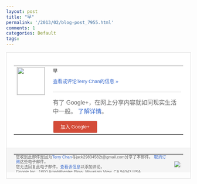 ```yaml
---
layout: post
title: "早"
permalink: '/2013/02/blog-post_7955.html'
comments: 1
categories: Default
tags: 
---
```

<!-- X-Notifications: 1:53ce497db0000000 -->

<div style="border:solid 1px #dfdfdf;color:#686868;font:13px Arial"><div style="background-color:#fff;padding:20px;"><table cellpadding="0" cellspacing="0"><tr><td style="padding-right:15px;vertical-align:top"><a href="https://plus.google.com/_/notifications/emlink?emr=14900066512970582018&amp;emid=CPC6g-yevLUCFcJKcgodzBIAAA&amp;path=%2F108643996575278738906&amp;dt=1361066235850&amp;uob=8"><img height="75" src="https://lh3.googleusercontent.com/-KKRGTyJ5Bl0/AAAAAAAAAAI/AAAAAAAAtnY/R4QEWIp3Ur0/s75-c-k-a/photo.jpg" style="border:solid 1px #cccccc;" width="75"/></a></td><td style="width:578px;color:#333;font:13px Arial;vertical-align:top"><div style="padding-bottom:10px">早</div><a href="https://plus.google.com/_/notifications/emlink?emr=14900066512970582018&amp;emid=CPC6g-yevLUCFcJKcgodzBIAAA&amp;path=%2F108643996575278738906%2Fposts%2FinMyn1G6EEa%3Fgpinv%3DAMIXal8VOnSgRovPvFZDS0dNOC0MToXaaztba4hei7No4NvF42UZNo4dMMuZVUORrPnVXWYe1_52f0BZoYzJXH2D2Vk96UAteQRNAO8jHalP1bgSJRXeaug&amp;dt=1361066235850&amp;uob=8" style="color:#3366CC;text-decoration:none">查看或评论Terry Chan的信息 »</a><div style="margin-top:20px;border-top:solid 1px #dfdfdf"><div style="padding:15px 0;color:#686868;font:16px Arial">有了 Google+，在网上分享内容就如同现实生活中一般。 <a href="http://www.google.com/+/learnmore/" style="color:#3366CC;text-decoration:none">了解详情</a>。</div><a href="https://plus.google.com/_/notifications/emlink?emr=14900066512970582018&amp;emid=CPC6g-yevLUCFcJKcgodzBIAAA&amp;path=%2F%3Fgpinv%3DAMIXal8VOnSgRovPvFZDS0dNOC0MToXaaztba4hei7No4NvF42UZNo4dMMuZVUORrPnVXWYe1_52f0BZoYzJXH2D2Vk96UAteQRNAO8jHalP1bgSJRXeaug&amp;dt=1361066235850&amp;uob=8" style="padding:1px 20px;min-width:54px;display:inline-block; background-color:#d44b38;text-align:center; font:13px Arial; border-radius:3px;color:#fff;border:solid 1px #dfdfdf; white-space:nowrap;text-decoration:none;height:30px;line-height:30px">加入 Google+</a></div></td></tr></table></div><div style="border-top:solid 1px #dfdfdf;padding:0 20px; background-color:#f5f5f5"><table cellpadding="0" cellspacing="0" style="height:50px"><tbody><tr><td style="vertical-align:middle;width:100%; color:#636363;font:11px Arial; line-height:120%">您收到此邮件是因为<a href="https://plus.google.com/_/notifications/emlink?emr=14900066512970582018&amp;emid=CPC6g-yevLUCFcJKcgodzBIAAA&amp;path=%2F108643996575278738906%3Fgpinv%3DAMIXal8VOnSgRovPvFZDS0dNOC0MToXaaztba4hei7No4NvF42UZNo4dMMuZVUORrPnVXWYe1_52f0BZoYzJXH2D2Vk96UAteQRNAO8jHalP1bgSJRXeaug&amp;dt=1361066235850&amp;uob=8" style="color:#3366CC;text-decoration:none">Terry Chan</a>与jack29834582t@gmail.com分享了本邮件。 <a href="https://plus.google.com/_/notifications/emlink?emr=14900066512970582018&amp;emid=CPC6g-yevLUCFcJKcgodzBIAAA&amp;path=%2F_%2Fnonplus%2Femailsettings%3Fgpinv%3DAMIXal8VOnSgRovPvFZDS0dNOC0MToXaaztba4hei7No4NvF42UZNo4dMMuZVUORrPnVXWYe1_52f0BZoYzJXH2D2Vk96UAteQRNAO8jHalP1bgSJRXeaug%26est%3DADH5u8Xhf6B7kLSREg7lDoHnjshH1eskKjFsu7k6Mbxu56GkXKEVqtZv0y_GQk2N3xpogQ_xg8aBtOYy_AlW_vF1xSv1gqej7nheV1sbFPqeXGV9Xx94DX-SQVu94rcDDBbIgYOHGU8MSylqFz3dpj9iWF052QQJ9g&amp;dt=1361066235850&amp;uob=8" style="color:#3366CC;text-decoration:none">取消订阅</a>这些电子邮件。<br/>您无法回复此电子邮件。<a href="https://plus.google.com/_/notifications/emlink?emr=14900066512970582018&amp;emid=CPC6g-yevLUCFcJKcgodzBIAAA&amp;path=%2F108643996575278738906%2Fposts%2FinMyn1G6EEa%3Fgpinv%3DAMIXal8VOnSgRovPvFZDS0dNOC0MToXaaztba4hei7No4NvF42UZNo4dMMuZVUORrPnVXWYe1_52f0BZoYzJXH2D2Vk96UAteQRNAO8jHalP1bgSJRXeaug&amp;dt=1361066235850&amp;uob=8" style="color:#3366CC;text-decoration:none">查看该信息</a>以添加评论。<br/>Google Inc., 1600 Amphitheatre Pkwy, Mountain View, CA 94043 USA<br/></td><td><img src="https://ssl.gstatic.com/s2/oz/images/notifications/logo/google-plus-6617a72bb36cc548861652780c9e6ff1.png"/></td></tr></tbody></table></div></div>